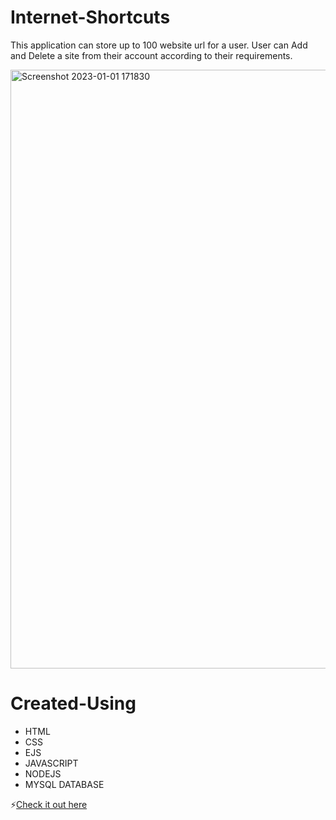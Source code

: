# Internet-Shortcuts
<p align="centre">
This application can store up to 100 website url for a user. User can Add and Delete a site from their account according to their requirements. 
</p>

<img width="958" alt="Screenshot 2023-01-01 171830" src="https://user-images.githubusercontent.com/86224794/210169678-fc0e1f0c-e734-40ea-b10a-bd0d2fd72008.png">

# Created-Using
<ul>
<li>HTML</li>
<li>CSS</li>
<li>EJS</l/i>
<li>JAVASCRIPT</li>
<li>NODEJS</li>
<li>MYSQL DATABASE</li>
</ul>

⚡️[Check it out here](https://urlshortener.alfiyasiddique.repl.co)
